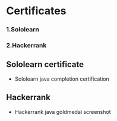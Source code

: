 # Certificates
### 1.Sololearn
### 2.Hackerrank

## Sololearn certificate

* Sololearn java completion certification

## Hackerrank

* Hackerrank java goldmedal screenshot